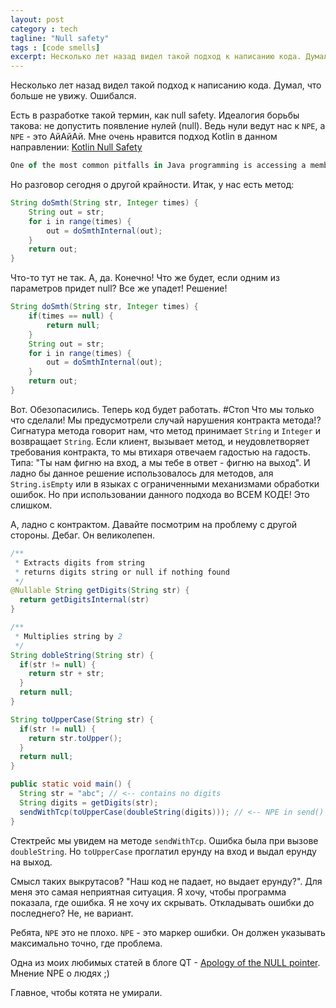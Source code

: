 ```yaml
---
layout: post
category : tech
tagline: "Null safety"
tags : [code smells]
excerpt: Несколько лет назад видел такой подход к написанию кода. Думал, что больше не увижу.
---
```

Несколько лет назад видел такой подход к написанию кода. Думал, что больше не увижу. Ошибался.

Есть в разработке такой термин, как null safety. Идеалогия борьбы такова: не допустить появление нулей (null).
Ведь нули ведут нас к `NPE`, а `NPE` - это АйАйАй. Мне очень нравится подход Kotlin в данном направлении: [Kotlin Null Safety](http://confluence.jetbrains.com/display/Kotlin/Null-safety)

```js
One of the most common pitfalls in Java programming is accessing a member of a null reference, that results in a NullPointerException,
```

Но разговор сегодня о другой крайности.
Итак, у нас есть метод:

```java
String doSmth(String str, Integer times) {
	String out = str;
	for i in range(times) {
		out = doSmthInternal(out);
	}
	return out;
}
```

Что-то тут не так. А, да. Конечно! Что же будет, если одним из параметров придет null? Все же упадет! Решение!

```java
String doSmth(String str, Integer times) {
	if(times == null) {
		return null;
	}
	String out = str;
	for i in range(times) {
		out = doSmthInternal(out);
	}
	return out;
}
```

Вот. Обезопасились. Теперь код будет работать.
#Стоп
Что мы только что сделали! Мы предусмотрели случай нарушения контракта метода!? Сигнатура метода говорит нам, что метод принимает `String` и `Integer` и возвращает `String`. Если клиент, вызывает метод, и неудовлетворяет требования контракта, то мы втихаря отвечаем гадостью на гадость. Типа: "Ты нам фигню на вход, а мы тебе в ответ - фигню на выход".
И ладно бы данное решение использовалось для методов, аля `String.isEmpty` или в языках с ограниченными механизмами обработки ошибок. Но при использовании данного подхода во ВСЕМ КОДЕ! Это слишком.

А, ладно с контрактом. Давайте посмотрим на проблему с другой стороны. Дебаг. Он великолепен.

```java
/**
 * Extracts digits from string
 * returns digits string or null if nothing found
 */
@Nullable String getDigits(String str) {
  return getDigitsInternal(str)  
}

/**
 * Multiplies string by 2
 */
String dobleString(String str) {
  if(str != null) {
    return str + str;
  }
  return null;
}

String toUpperCase(String str) {
  if(str != null) {
    return str.toUpper();
  }
  return null;
}

public static void main() {
  String str = "abc"; // <-- contains no digits
  String digits = getDigits(str);
  sendWithTcp(toUpperCase(doubleString(digits))); // <-- NPE in send() method
}
```

Стектрейс мы увидем на методе `sendWithTcp`. Ошибка была при вызове `doubleString`. Но `toUpperCase` проглатил ерунду на вход и выдал ерунду на выход.

Смысл таких выкрутасов? "Наш код не падает, но выдает ерунду?". Для меня это самая неприятная ситуация. Я хочу, чтобы программа показала, где ошибка. Я не хочу их скрывать. Откладывать ошибки до последнего? Не, не вариант.

Ребята, `NPE` это не плохо. `NPE` - это маркер ошибки. Он должен указывать максимально точно, где проблема.

Одна из моих любимых статей в блоге QT - [Apology of the NULL pointer](http://blog.qt.digia.com/blog/2010/08/11/apology-of-the-null-pointer/). Мнение NPE о людях ;)

Главное, чтобы котята не умирали.



